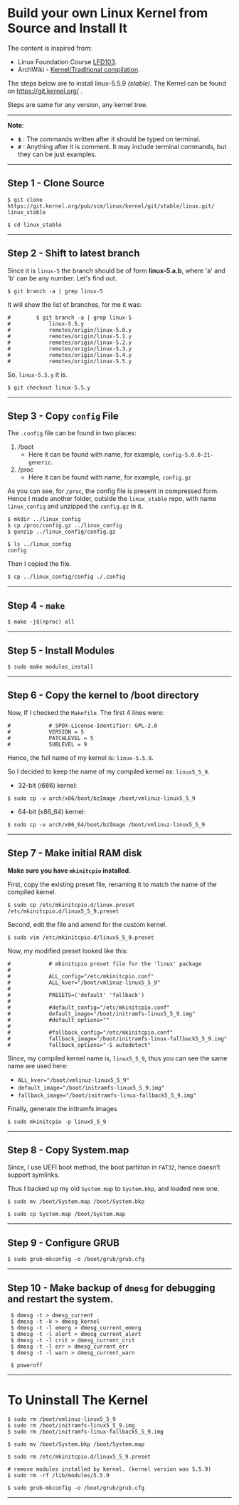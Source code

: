 # Build your own Linux Kernel from Source and Install It

The content is inspired from: 
* Linux Foundation Course [LFD103](https://training.linuxfoundation.org/training/a-beginners-guide-to-linux-kernel-development-lfd103/).
* ArchWiki - [Kernel/Traditional compilation](https://wiki.archlinux.org/index.php/Kernel/Traditional_compilation).

The steps below are to install linux-5.5.9 _(stable)_. The Kernel can be found on https://git.kernel.org/ .

Steps are same for any version, any kernel tree.

---

__Note__:
* __`$`__ : The commands written after it should be typed on terminal.
* __`#`__ : Anything after it is comment. It may include terminal commands, but they can be just examples.

---

## Step 1 - Clone Source

```
$ git clone https://git.kernel.org/pub/scm/linux/kernel/git/stable/linux.git/ linux_stable

$ cd linux_stable
```

---

## Step 2 - Shift to latest branch

Since it is `linux-5` the branch should be of form __linux-5.a.b__, where 'a' and 'b' can be any number. Let's find out.

```
$ git branch -a | grep linux-5
```
It will show the list of branches, for me it was:

```
#        $ git branch -a | grep linux-5
#            linux-5.5.y
#            remotes/origin/linux-5.0.y
#            remotes/origin/linux-5.1.y
#            remotes/origin/linux-5.2.y
#            remotes/origin/linux-5.3.y
#            remotes/origin/linux-5.4.y
#            remotes/origin/linux-5.5.y
```
So, `linux-5.5.y` it is.

```
$ git checkout linux-5.5.y
```
---

## Step 3 - Copy `config` File

The `.config` file can be found in two places:
1) /boot
   * Here it can be found with name, for example, `config-5.0.0-21-generic`.
2) /proc
   * Here it can be found with name, for example, `config.gz`

As you can see, for `/proc`, the config file is present in compressed form. Hence I made another folder, outside the `linux_stable` repo, with name `linux_config` and unzipped the `config.gz` in it.

```
$ mkdir ../linux_config
$ cp /proc/config.gz ../linux_config
$ gunzip ../linux_config/config.gz

$ ls ../linux_config
config
```

Then I copied the file.

```
$ cp ../linux_config/config ./.config
```

---

## Step 4 - `make`

```
$ make -j$(nproc) all
```

---

## Step 5 - Install Modules

```
$ sudo make modules_install
```

---

## Step 6 - Copy the kernel to /boot directory

Now, If I checked the `Makefile`. The first 4 lines were:

```
#            # SPDX-License-Identifier: GPL-2.0
#            VERSION = 5
#            PATCHLEVEL = 5
#            SUBLEVEL = 9
```
Hence, the full name of my kernel is: `linux-5.5.9`.

So I decided to keep the name of my compiled kernel as: `linux5_5_9`.

* 32-bit (i686) kernel:
```
$ sudo cp -v arch/x86/boot/bzImage /boot/vmlinuz-linux5_5_9
```

* 64-bit (x86_64) kernel:
```
$ sudo cp -v arch/x86_64/boot/bzImage /boot/vmlinuz-linux5_5_9
```
---

## Step 7 - Make initial RAM disk

__Make sure you have `mkinitcpio` installed.__

First, copy the existing preset file, renaming it to match the name of the compiled kernel. 

```
$ sudo cp /etc/mkinitcpio.d/linux.preset /etc/mkinitcpio.d/linux5_5_9.preset
```

Second, edit the file and amend for the custom kernel.

```
$ sudo vim /etc/mkinitcpio.d/linux5_5_9.preset
```
Now, my modified preset looked like this:

```
#            # mkinitcpio preset file for the 'linux' package
#
#            ALL_config="/etc/mkinitcpio.conf"
#            ALL_kver="/boot/vmlinuz-linux5_5_9"
#
#            PRESETS=('default' 'fallback')
#
#            #default_config="/etc/mkinitcpio.conf"
#            default_image="/boot/initramfs-linux5_5_9.img"
#            #default_options=""
#
#            #fallback_config="/etc/mkinitcpio.conf"
#            fallback_image="/boot/initramfs-linux-fallback5_5_9.img"
#            fallback_options="-S autodetect"
```

Since, my compiled kernel name is, `linux5_5_9`, thus you can see the same name are used here:
* `ALL_kver="/boot/vmlinuz-linux5_5_9"`
* `default_image="/boot/initramfs-linux5_5_9.img"`
* `fallback_image="/boot/initramfs-linux-fallback5_5_9.img"`

Finally, generate the initramfs images

```
$ sudo mkinitcpio -p linux5_5_9
```

---

## Step 8 - Copy System.map

Since, I use UEFI boot method, the boot partiiton in `FAT32`, hence doesn't support symlinks.

Thus I backed up my old `System.map` to `System.bkp`, and loaded new one.

```
$ sudo mv /boot/System.map /boot/System.bkp

$ sudo cp System.map /boot/System.map
```
---

## Step 9 - Configure GRUB

```
$ sudo grub-mkconfig -o /boot/grub/grub.cfg
```
---

## Step 10 - Make backup of `dmesg` for debugging and restart the system.

```
 $ dmesg -t > dmesg_current
 $ dmesg -t -k > dmesg_kernel
 $ dmesg -t -l emerg > dmesg_current_emerg
 $ dmesg -t -l alert > dmesg_current_alert
 $ dmesg -t -l crit > dmesg_current_crit
 $ dmesg -t -l err > dmesg_current_err
 $ dmesg -t -l warn > dmesg_current_warn

 $ poweroff
```
---

# To Uninstall The Kernel

```
$ sudo rm /boot/vmlinuz-linux5_5_9
$ sudo rm /boot/initramfs-linux5_5_9.img
$ sudo rm /boot/initramfs-linux-fallback5_5_9.img

$ sudo mv /boot/System.bkp /boot/System.map

$ sudo rm /etc/mkinitcpio.d/linux5_5_9.preset

# remove modules installed by kernel. (kernel version was 5.5.9)
$ sudo rm -rf /lib/modules/5.5.9

$ sudo grub-mkconfig -o /boot/grub/grub.cfg
```
---
